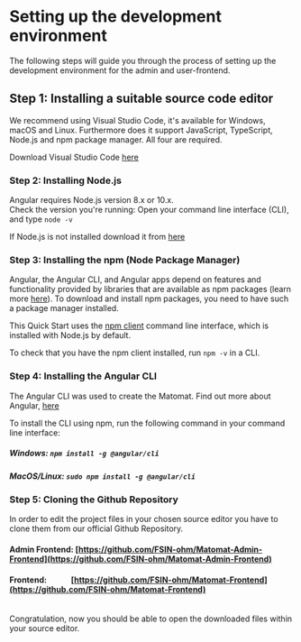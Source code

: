 Setting up the development environment
==

The following steps will guide you through the process of setting up the development environment for the admin and user-frontend.

## Step 1: Installing a suitable source code editor

We recommend using Visual Studio Code, it's available for Windows, macOS and Linux. Furthermore does it support JavaScript, TypeScript, Node.js and npm package manager. All four are required.

Download Visual Studio Code [here](https://code.visualstudio.com/Download)

### Step 2: Installing Node.js

Angular requires Node.js version 8.x or 10.x.
</br>
Check the version you're running: Open your command line interface (CLI), and type `node -v`

If Node.js is not installed download it from [here](https://nodejs.org/en/)

### Step 3: Installing the npm (Node Package Manager)

Angular, the Angular CLI, and Angular apps depend on features and functionality provided by libraries that are available as npm packages (learn more [here](https://docs.npmjs.com/about-npm/index.html)). To download and install npm packages, you need to have such a package manager installed.

This Quick Start uses the [npm client](https://docs.npmjs.com/cli/install) command line interface, which is installed with Node.js by default.

To check that you have the npm client installed, run `npm -v` in a CLI.

### Step 4: Installing the Angular CLI

The Angular CLI was used to create the Matomat.
Find out more about Angular, [here](https://angular.io/)

To install the CLI using npm, run the following command in your command line interface:

##### Windows: `npm install -g @angular/cli`

##### MacOS/Linux: `sudo npm install -g @angular/cli`

### Step 5: Cloning the Github Repository

In order to edit the project files in your chosen source editor you have to clone them from our official Github Repository.

#### Admin Frontend: [https://github.com/FSIN-ohm/Matomat-Admin-Frontend](https://github.com/FSIN-ohm/Matomat-Admin-Frontend)
#### Frontend: &nbsp;&nbsp;&nbsp;&nbsp;&nbsp;&nbsp;&nbsp;&nbsp;&nbsp;&nbsp;&nbsp; [https://github.com/FSIN-ohm/Matomat-Frontend](https://github.com/FSIN-ohm/Matomat-Frontend)
</br>
Congratulation, now you should be able to open the downloaded files within your source editor.

